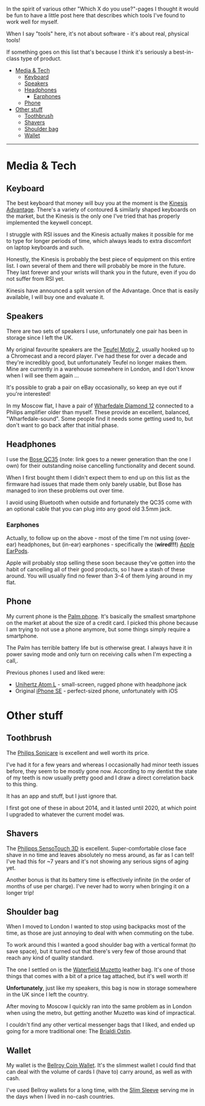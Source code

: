 In the spirit of various other "Which X do you use?"-pages I thought it would be
fun to have a little post here that describes which tools I've found to work
well for myself.

When I say "tools" here, it's not about software - it's about real, physical
tools!

If something goes on this list that's because I think it's seriously a
best-in-class type of product.

<!-- markdown-toc start - Don't edit this section. Run M-x markdown-toc-refresh-toc -->
- [Media & Tech](#media--tech)
    - [Keyboard](#keyboard)
    - [Speakers](#speakers)
    - [Headphones](#headphones)
        - [Earphones](#earphones)
    - [Phone](#phone)
- [Other stuff](#other-stuff)
    - [Toothbrush](#toothbrush)
    - [Shavers](#shavers)
    - [Shoulder bag](#shoulder-bag)
    - [Wallet](#wallet)
<!-- markdown-toc end -->

---------

# Media & Tech

## Keyboard

The best keyboard that money will buy you at the moment is the [Kinesis
Advantage][advantage]. There's a variety of contoured & similarly shaped
keyboards on the market, but the Kinesis is the only one I've tried that has
properly implemented the keywell concept.

I struggle with RSI issues and the Kinesis actually makes it possible for me to
type for longer periods of time, which always leads to extra discomfort on
laptop keyboards and such.

Honestly, the Kinesis is probably the best piece of equipment on this entire
list. I own several of them and there will probably be more in the future. They
last forever and your wrists will thank you in the future, even if you do not
suffer from RSI yet.

Kinesis have announced a split version of the Advantage. Once that is
easily available, I will buy one and evaluate it.

[advantage]: https://kinesis-ergo.com/shop/advantage2/

## Speakers

There are two sets of speakers I use, unfortunately one pair has been in storage
since I left the UK.

My original favourite speakers are the [Teufel Motiv 2][motiv-2], usually hooked
up to a Chromecast and a record player. I've had these for over a decade and
they're incredibly good, but unfortunately Teufel no longer makes them. Mine are
currently in a warehouse somewhere in London, and I don't know when I will see
them again ...

It's possible to grab a pair on eBay occasionally, so keep an eye out if you're
interested!

In my Moscow flat, I have a pair of [Wharfedale Diamond 12][diamond-12]
connected to a Philips amplifier older than myself. These provide an excellent,
balanced, "Wharfedale-sound". Some people find it needs some getting used to,
but don't want to go back after that initial phase.

[motiv-2]: https://www.teufelaudio.com/uk/pc/motiv-2-p167.html
[diamond-12]: https://www.wharfedaleusa.com/collections/diamond-12

## Headphones

I use the [Bose QC35][qc35] (note: link goes to a newer generation than the one
I own) for their outstanding noise cancelling functionality and decent sound.

When I first bought them I didn't expect them to end up on this list as the
firmware had issues that made them only barely usable, but Bose has managed to
iron these problems out over time.

I avoid using Bluetooth when outside and fortunately the QC35 come with an
optional cable that you can plug into any good old 3.5mm jack.

[qc35]: https://www.bose.co.uk/en_gb/products/headphones/over_ear_headphones/quietcomfort-35-wireless-ii.html

### Earphones

Actually, to follow up on the above - most of the time I'm not using (over-ear)
headphones, but (in-ear) earphones - specifically the (**wired!!!**) [Apple
EarPods][earpods].

Apple will probably stop selling these soon because they've gotten into the
habit of cancelling all of their good products, so I have a stash of these
around. You will usually find no fewer than 3-4 of them lying around in my
flat.

[earpods]: https://www.apple.com/uk/shop/product/MNHF2ZM/A/earpods-with-35mm-headphone-plug

## Phone

My current phone is the [Palm phone][palm-phone]. It's basically the smallest
smartphone on the market at about the size of a credit card. I picked this phone
because I am trying to not use a phone anymore, but some things simply require a
smartphone.

The Palm has terrible battery life but is otherwise great. I always have it in
power saving mode and only turn on receiving calls when I'm expecting a call,.

Previous phones I used and liked were:

* [Unihertz Atom L][atom-l] - small-screen, rugged phone with headphone jack
* Original [iPhone SE][se] - perfect-sized phone, unfortunately with iOS

[palm-phone]: https://palm.com/pages/product
[atom-l]: https://www.unihertz.com/products/atom-l
[se]: https://en.wikipedia.org/wiki/IPhone_SE

# Other stuff

## Toothbrush

The [Philips Sonicare][sonicare] is excellent and well worth its price.

I've had it for a few years and whereas I occasionally had minor teeth issues
before, they seem to be mostly gone now. According to my dentist the state of my
teeth is now usually pretty good and I draw a direct correlation back to this
thing.

It has an app and stuff, but I just ignore that.

I first got one of these in about 2014, and it lasted until 2020, at which point
I upgraded to whatever the current model was.

[sonicare]: https://www.philips.co.uk/c-m-pe/electric-toothbrushes

## Shavers

The [Philipps SensoTouch 3D][sensotouch] is excellent. Super-comfortable close
face shave in no time and leaves absolutely no mess around, as far as I can
tell! I've had this for ~7 years and it's not showing any serious signs of aging
yet.

Another bonus is that its battery time is effectively infinite (in the order of
months of use per charge). I've never had to worry when bringing it on a longer
trip!

[sensotouch]: https://www.philips.co.uk/c-p/1250X_40/norelco-sensotouch-3d-wet-and-dry-electric-razor-with-precision-trimmer

## Shoulder bag

When I moved to London I wanted to stop using backpacks most of the time, as
those are just annoying to deal with when commuting on the tube.

To work around this I wanted a good shoulder bag with a vertical format (to save
space), but it turned out that there's very few of those around that reach any
kind of quality standard.

The one I settled on is the [Waterfield Muzetto][muzetto] leather bag. It's one
of those things that comes with a bit of a price tag attached, but it's well
worth it!

**Unfortunately**, just like my speakers, this bag is now in storage somewhere
in the UK since I left the country.

After moving to Moscow I quickly ran into the same problem as in London when
using the metro, but getting another Muzetto was kind of impractical.

I couldn't find any other vertical messenger bags that I liked, and ended up
going for a more traditional one: The [Brialdi Ostin][ostin].

[muzetto]: https://www.sfbags.com/collections/shoulder-messenger-bags/products/muzetto-leather-bag
[ostin]: https://www.brialdi.ru/shop/handbags/brialdi_ostin_brown/

## Wallet

My wallet is the [Bellroy Coin Wallet][coin-wallet]. It's the slimmest wallet I
could find that can deal with the volume of cards I (have to) carry around, as
well as with cash.

I've used Bellroy wallets for a long time, with the [Slim Sleeve][slim-sleeve]
serving me in the days when I lived in no-cash countries.

[coin-wallet]: https://bellroy.com/products/coin-wallet
[slim-sleeve]: https://bellroy.com/products/slim-sleeve-wallet/default/charcoal
